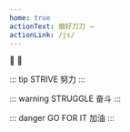 ```yaml
---
home: true
actionText: 磨好刀刀 →
actionLink: /js/
---
```


:tada: :100:

::: tip STRIVE
努力
:::

::: warning STRUGGLE
奋斗
:::

::: danger GO FOR IT
加油
:::
